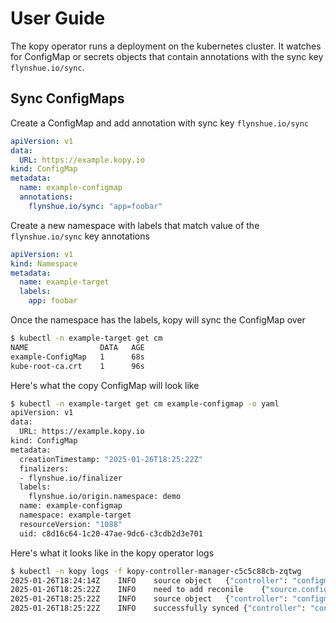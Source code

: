 # User Guide
The kopy operator runs a deployment on the kubernetes cluster.  It watches for ConfigMap or secrets objects that contain annotations with the sync key `flynshue.io/sync`.

## Sync ConfigMaps
Create a ConfigMap and add annotation with sync key `flynshue.io/sync`

```yaml title="example-configmap.yaml"
apiVersion: v1
data:
  URL: https://example.kopy.io
kind: ConfigMap
metadata:
  name: example-configmap
  annotations:
    flynshue.io/sync: "app=foobar"
```

Create a new namespace with labels that match value of the `flynshue.io/sync` key annotations
```yaml title="example-target-ns.yaml"
apiVersion: v1
kind: Namespace
metadata:
  name: example-target
  labels:
    app: foobar
```

Once the namespace has the labels, kopy will sync the ConfigMap over
```bash
$ kubectl -n example-target get cm
NAME                DATA   AGE
example-ConfigMap   1      68s
kube-root-ca.crt    1      96s
```

Here's what the copy ConfigMap will look like
```bash
$ kubectl -n example-target get cm example-configmap -o yaml
apiVersion: v1
data:
  URL: https://example.kopy.io
kind: ConfigMap
metadata:
  creationTimestamp: "2025-01-26T18:25:22Z"
  finalizers:
  - flynshue.io/finalizer
  labels:
    flynshue.io/origin.namespace: demo
  name: example-configmap
  namespace: example-target
  resourceVersion: "1088"
  uid: c8d16c64-1c20-47ae-9dc6-c3cdb2d3e701
```

Here's what it looks like in the kopy operator logs
```bash
$ kubectl -n kopy logs -f kopy-controller-manager-c5c5c88cb-zqtwg
2025-01-26T18:24:14Z	INFO	source object	{"controller": "configmap", "controllerGroup": "", "controllerKind": "ConfigMap", "ConfigMap": {"name":"example-configmap","namespace":"demo"}, "namespace": "demo", "name": "example-configmap", "reconcileID": "a476e927-8612-4882-8962-e61652314fcc"}
2025-01-26T18:25:22Z	INFO	need to add reconile	{"source.configMap": "example-configmap", "source.Namespace": "demo", "target.Namespace": "example-target"}
2025-01-26T18:25:22Z	INFO	source object	{"controller": "configmap", "controllerGroup": "", "controllerKind": "ConfigMap", "ConfigMap": {"name":"example-configmap","namespace":"demo"}, "namespace": "demo", "name": "example-configmap", "reconcileID": "ee618d24-60e3-44f2-a8b1-c4a2836aa2c5"}
2025-01-26T18:25:22Z	INFO	successfully synced	{"controller": "configmap", "controllerGroup": "", "controllerKind": "ConfigMap", "ConfigMap": {"name":"example-configmap","namespace":"demo"}, "namespace": "demo", "name": "example-configmap", "reconcileID": "ee618d24-60e3-44f2-a8b1-c4a2836aa2c5", "target.Namespace": "example-target"}
```